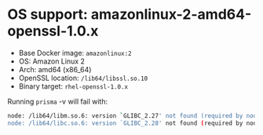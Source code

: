 # OS support: amazonlinux-2-amd64-openssl-1.0.x

- Base Docker image: `amazonlinux:2`
- OS: Amazon Linux 2
- Arch: amd64 (x86_64)
- OpenSSL location: `/lib64/libssl.so.10`
- Binary target: `rhel-openssl-1.0.x`

Running `prisma` -v will fail with:

```sh
node: /lib64/libm.so.6: version `GLIBC_2.27' not found (required by node)
node: /lib64/libc.so.6: version `GLIBC_2.28' not found (required by node)
```

